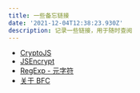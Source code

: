 ```yaml
---
title: 一些备忘链接
date: '2021-12-04T12:38:23.930Z'
description: 记录一些链接，用于随时查阅
---
```


- [CryptoJS](https://cryptojs.gitbook.io/docs/)
- [JSEncrypt](https://travistidwell.com/jsencrypt/)
- [RegExp - 元字符](https://www.runoob.com/regexp/regexp-metachar.html)
- [关于 BFC](https://www.cnblogs.com/lhb25/p/inside-block-formatting-ontext.html)
